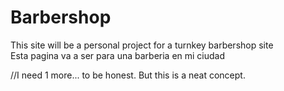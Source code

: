 # Barbershop
This site will be a personal project for a turnkey barbershop site <br>
Esta pagina va a ser para una barberia en mi ciudad

//I need 1 more... to be honest. But this is a neat concept.
